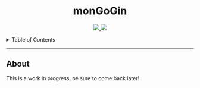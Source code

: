 <div align='center'>

# monGoGin

<p>
  <a href="https://linkedin.com/in/pierreccesario">
    <img src="https://img.shields.io/badge/-LinkedIn-black.svg?style=for-the-badge&logo=linkedin&colorB=555">
  </a>
  <a href="https://github.com/PScoriae/monGoGin/blob/main/LICENSE">
    <img src="https://img.shields.io/badge/license-WTFPL-brightgreen?style=for-the-badge">
  </a>
</p>

</div>

<details>
  <summary>Table of Contents</summary>
  <ol>
    <li>
      <a href="#about">About</a>
    </li>
    <li><a href="#initial-setup">Initial Setup</a></li>
    <li>
      <a href="#deployment-configuration">Deployment Configuration</a>
      <ul>
        <li><a href="#ec2-configuration">EC2 Configuration</a></li>
        <li><a href="#jenkins-configuration">Jenkins Configuration</a></li>
        <li><a href="#github-webhook">GitHub Webhook</a></li>
      </ul>
    </li>
    <li><a href="#acknowledgements">Acknowledgements</a></li>
  </ol>
</details>
<hr/>

## About

This is a work in progress, be sure to come back later!
